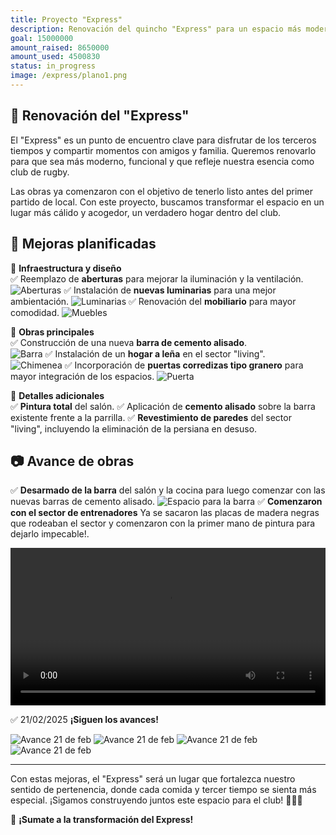 ```yaml
---
title: Proyecto "Express"
description: Renovación del quincho "Express" para un espacio más moderno y funcional.
goal: 15000000
amount_raised: 8650000
amount_used: 4500830
status: in_progress
image: /express/plano1.png
---
```


## 🏉 Renovación del "Express"

El "Express" es un punto de encuentro clave para disfrutar de los terceros tiempos y compartir momentos con amigos y familia. Queremos renovarlo para que sea más moderno, funcional y que refleje nuestra esencia como club de rugby.

Las obras ya comenzaron con el objetivo de tenerlo listo antes del primer partido de local. Con este proyecto, buscamos transformar el espacio en un lugar más cálido y acogedor, un verdadero hogar dentro del club.

## 🔨 Mejoras planificadas

📌 **Infraestructura y diseño**  
✅ Reemplazo de **aberturas** para mejorar la iluminación y la ventilación.
![Aberturas](/express/aberturas.png)
✅ Instalación de **nuevas luminarias** para una mejor ambientación.
![Luminarias](/express/luminarias.png)
✅ Renovación del **mobiliario** para mayor comodidad.
![Muebles](/express/muebles.png)

📌 **Obras principales**  
✅ Construcción de una nueva **barra de cemento alisado**.  
![Barra](/express/barra.png)
✅ Instalación de un **hogar a leña** en el sector "living".  
![Chimenea](/express/chimenea.png)
✅ Incorporación de **puertas corredizas tipo granero** para mayor integración de los espacios.
![Puerta](/express/puerta.png)

📌 **Detalles adicionales**  
✅ **Pintura total** del salón.
✅ Aplicación de **cemento alisado** sobre la barra existente frente a la parrilla.
✅ **Revestimiento de paredes** del sector "living", incluyendo la eliminación de la persiana en desuso.

## 📷 Avance de obras

✅ **Desarmado de la barra** del salón y la cocina para luego comenzar con las nuevas barras de cemento alisado.
![Espacio para la barra](/express/avance1.png)
✅ **Comenzaron con el sector de entrenadores** Ya se sacaron las placas de madera negras que rodeaban el sector y comenzaron con la primer mano de pintura para dejarlo impecable!.
<video controls width="600" style="display:none">

  <source src="/express/avance2.webm">
</video>
<video controls style="width: 100%; max-width: 600px; margin: auto;">

  <source src="/express/avance2.webm">
</video>

✅ 21/02/2025 **¡Siguen los avances!**

![Avance 21 de feb](/express/sum_21-02-2025_1.jpeg)
![Avance 21 de feb](/express/sum_21-02-2025_2.jpeg)
![Avance 21 de feb](/express/sum_21-02-2025_3.jpeg)
![Avance 21 de feb](/express/sum_21-02-2025_4.jpeg)

---

Con estas mejoras, el "Express" será un lugar que fortalezca nuestro sentido de pertenencia, donde cada comida y tercer tiempo se sienta más especial. ¡Sigamos construyendo juntos este espacio para el club! 💙🏉🔥

🚀 **¡Sumate a la transformación del Express!**
